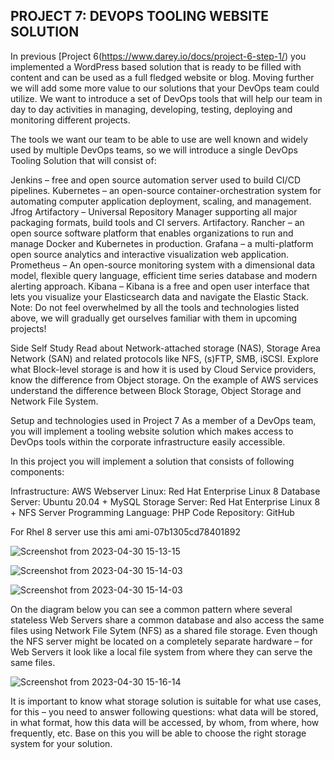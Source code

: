 ## PROJECT 7: DEVOPS TOOLING WEBSITE SOLUTION

In previous [Project 6(https://www.darey.io/docs/project-6-step-1/) you implemented a WordPress based solution that is ready to be filled with content and can be used as a full fledged website or blog. Moving further we will add some more value to our solutions that your DevOps team could utilize. We want to introduce a set of DevOps tools that will help our team in day to day activities in managing, developing, testing, deploying and monitoring different projects.

The tools we want our team to be able to use are well known and widely used by multiple DevOps teams, so we will introduce a single DevOps Tooling Solution that will consist of:

Jenkins – free and open source automation server used to build CI/CD pipelines.
Kubernetes – an open-source container-orchestration system for automating computer application deployment, scaling, and management.
Jfrog Artifactory – Universal Repository Manager supporting all major packaging formats, build tools and CI servers. Artifactory.
Rancher – an open source software platform that enables organizations to run and manage Docker and Kubernetes in production.
Grafana – a multi-platform open source analytics and interactive visualization web application.
Prometheus – An open-source monitoring system with a dimensional data model, flexible query language, efficient time series database and modern alerting approach.
Kibana – Kibana is a free and open user interface that lets you visualize your Elasticsearch data and navigate the Elastic Stack.
Note: Do not feel overwhelmed by all the tools and technologies listed above, we will gradually get ourselves familiar with them in upcoming projects!

Side Self Study
Read about Network-attached storage (NAS), Storage Area Network (SAN) and related protocols like NFS, (s)FTP, SMB, iSCSI. Explore what Block-level storage is and how it is used by Cloud Service providers, know the difference from Object storage.
On the example of AWS services understand the difference between Block Storage, Object Storage and Network File System.

Setup and technologies used in Project 7
As a member of a DevOps team, you will implement a tooling website solution which makes access to DevOps tools within the corporate infrastructure easily accessible.

In this project you will implement a solution that consists of following components:

Infrastructure: AWS
Webserver Linux: Red Hat Enterprise Linux 8
Database Server: Ubuntu 20.04 + MySQL
Storage Server: Red Hat Enterprise Linux 8 + NFS Server
Programming Language: PHP
Code Repository: GitHub

For Rhel 8 server use this ami ami-07b1305cd78401892


![Screenshot from 2023-04-30 15-13-15](https://user-images.githubusercontent.com/66005935/235357770-9bc12d21-230e-4b41-a158-f148d55975e3.png)

![Screenshot from 2023-04-30 15-14-03](https://user-images.githubusercontent.com/66005935/235357794-d532f120-27d8-4b4d-ae77-3797ef9c527d.png)

![Screenshot from 2023-04-30 15-14-03](https://user-images.githubusercontent.com/66005935/235357816-f491b291-d1e7-4dee-a20d-639d5dfa04f4.png)

On the diagram below you can see a common pattern where several stateless Web Servers share a common database and also access the same files using Network File Sytem (NFS) as a shared file storage. Even though the NFS server might be located on a completely separate hardware – for Web Servers it look like a local file system from where they can serve the same files.

![Screenshot from 2023-04-30 15-16-14](https://user-images.githubusercontent.com/66005935/235357885-72ac63f5-3de0-4a4d-ba0e-0edd8f1810e9.png)

It is important to know what storage solution is suitable for what use cases, for this – you need to answer following questions: what data will be stored, in what format, how this data will be accessed, by whom, from where, how frequently, etc. Base on this you will be able to choose the right storage system for your solution.

